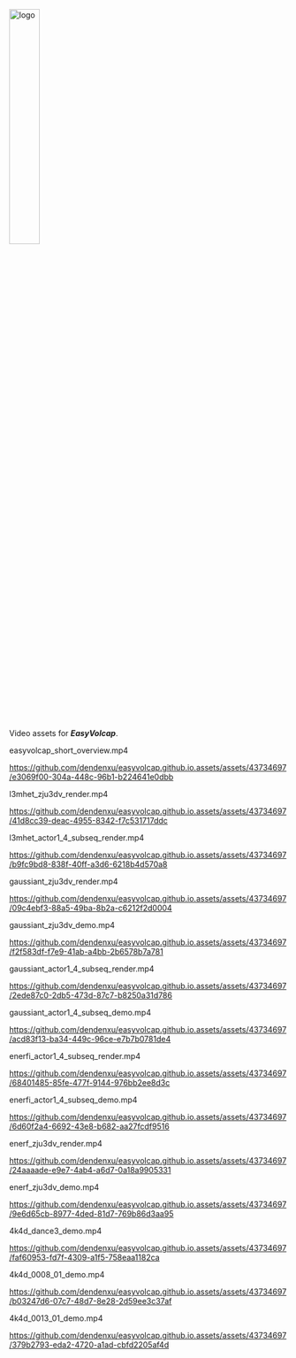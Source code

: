 <img src="https://github.com/dendenxu/easyvolcap.github.io.assets/assets/43734697/de41df46-25e6-456c-a253-90d7807b2a9a" alt="logo" width="33%"/>

Video assets for ***EasyVolcap***.

easyvolcap_short_overview.mp4

https://github.com/dendenxu/easyvolcap.github.io.assets/assets/43734697/e3069f00-304a-448c-96b1-b224641e0dbb

l3mhet_zju3dv_render.mp4

https://github.com/dendenxu/easyvolcap.github.io.assets/assets/43734697/41d8cc39-deac-4955-8342-f7c531717ddc

l3mhet_actor1_4_subseq_render.mp4

https://github.com/dendenxu/easyvolcap.github.io.assets/assets/43734697/b9fc9bd8-838f-40ff-a3d6-6218b4d570a8

gaussiant_zju3dv_render.mp4

https://github.com/dendenxu/easyvolcap.github.io.assets/assets/43734697/09c4ebf3-88a5-49ba-8b2a-c6212f2d0004

gaussiant_zju3dv_demo.mp4

https://github.com/dendenxu/easyvolcap.github.io.assets/assets/43734697/f2f583df-f7e9-41ab-a4bb-2b6578b7a781

gaussiant_actor1_4_subseq_render.mp4

https://github.com/dendenxu/easyvolcap.github.io.assets/assets/43734697/2ede87c0-2db5-473d-87c7-b8250a31d786

gaussiant_actor1_4_subseq_demo.mp4

https://github.com/dendenxu/easyvolcap.github.io.assets/assets/43734697/acd83f13-ba34-449c-96ce-e7b7b0781de4

enerfi_actor1_4_subseq_render.mp4

https://github.com/dendenxu/easyvolcap.github.io.assets/assets/43734697/68401485-85fe-477f-9144-976bb2ee8d3c

enerfi_actor1_4_subseq_demo.mp4

https://github.com/dendenxu/easyvolcap.github.io.assets/assets/43734697/6d60f2a4-6692-43e8-b682-aa27fcdf9516

enerf_zju3dv_render.mp4

https://github.com/dendenxu/easyvolcap.github.io.assets/assets/43734697/24aaaade-e9e7-4ab4-a6d7-0a18a9905331

enerf_zju3dv_demo.mp4

https://github.com/dendenxu/easyvolcap.github.io.assets/assets/43734697/9e6d65cb-8977-4ded-81d7-769b86d3aa95

4k4d_dance3_demo.mp4

https://github.com/dendenxu/easyvolcap.github.io.assets/assets/43734697/faf60953-fd7f-4309-a1f5-758eaa1182ca

4k4d_0008_01_demo.mp4

https://github.com/dendenxu/easyvolcap.github.io.assets/assets/43734697/b03247d6-07c7-48d7-8e28-2d59ee3c37af

4k4d_0013_01_demo.mp4

https://github.com/dendenxu/easyvolcap.github.io.assets/assets/43734697/379b2793-eda2-4720-a1ad-cbfd2205af4d

